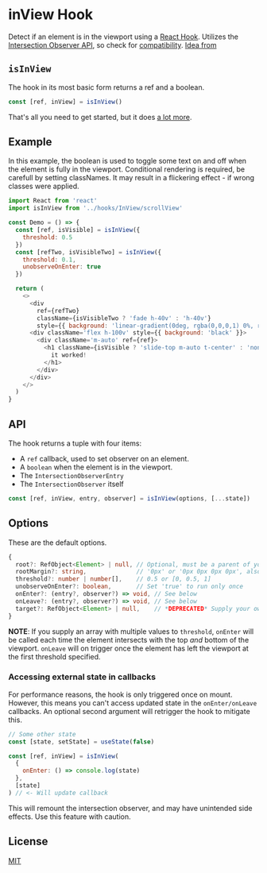 # inView Hook

Detect if an element is in the viewport using a [React
Hook](https://reactjs.org/docs/hooks-intro.html). Utilizes the [Intersection
Observer API], so check for
[compatibility](https://caniuse.com/#feat=intersectionobserver).
[Idea from](https://github.com/bitmap/react-hook-inview)

## `isInView`

The hook in its most basic form returns a ref and a boolean.

```js
const [ref, inView] = isInView()
```

That's all you need to get started, but it does [a lot more](#api).

## Example

In this example, the boolean is used to toggle some text on and off when the
element is fully in the viewport. Conditional rendering is required, be carefull by setting classNames. It may result in a flickering effect - if wrong classes were applied.

```js
import React from 'react'
import isInView from '../hooks/InView/scrollView'

const Demo = () => {
  const [ref, isVisible] = isInView({
    threshold: 0.5
  })
  const [refTwo, isVisibleTwo] = isInView({
    threshold: 0.1,
    unobserveOnEnter: true
  })

  return (
    <>
      <div
        ref={refTwo}
        className={isVisibleTwo ? 'fade h-40v' : 'h-40v'}
        style={{ background: 'linear-gradient(0deg, rgba(0,0,0,1) 0%, rgba(255,255,255,1) 100%)' }}></div>
      <div className='flex h-100v' style={{ background: 'black' }}>
        <div className='m-auto' ref={ref}>
          <h1 className={isVisible ? 'slide-top m-auto t-center' : 'none'} style={{ color: 'white' }}>
            it worked!
          </h1>
        </div>
      </div>
    </>
  )
}
```

## API

The hook returns a tuple with four items:

- A `ref` callback, used to set observer on an element.
- A `boolean` when the element is in the viewport.
- The `IntersectionObserverEntry`
- The `IntersectionObserver` itself

```js
const [ref, inView, entry, observer] = isInView(options, [...state])
```

## Options

These are the default options.

```ts
{
  root?: RefObject<Element> | null, // Optional, must be a parent of your ref
  rootMargin?: string,              // '0px' or '0px 0px 0px 0px', also accepts '%' unit
  threshold?: number | number[],    // 0.5 or [0, 0.5, 1]
  unobserveOnEnter?: boolean,       // Set 'true' to run only once
  onEnter?: (entry?, observer?) => void, // See below
  onLeave?: (entry?, observer?) => void, // See below
  target?: RefObject<Element> | null,    // *DEPRECATED* Supply your own ref object
}
```

**NOTE**: If you supply an array with multiple values to `threshold`, `onEnter`
will be called each time the element intersects with the top _and_ bottom of
the viewport. `onLeave` will on trigger once the element has left the viewport
at the first threshold specified.

### Accessing external state in callbacks

For performance reasons, the hook is only triggered once on mount. However,
this means you can't access updated state in the `onEnter/onLeave` callbacks.
An optional second argument will retrigger the hook to mitigate this.

```js
// Some other state
const [state, setState] = useState(false)

const [ref, inView] = isInView(
  {
    onEnter: () => console.log(state)
  },
  [state]
) // <- Will update callback
```

This will remount the intersection observer, and may have unintended side
effects. Use this feature with caution.

## License

[MIT](https://github.com/bitmap/react-hook-inview/blob/master/LICENSE)

[intersection observer api]: https://developer.mozilla.org/en-US/docs/Web/API/Intersection_Observer_API
